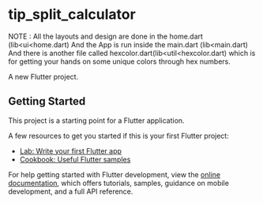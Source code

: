 # tip_split_calculator

NOTE : All the layouts and design are done in the home.dart (lib<ui<home.dart) 
And the App is run inside the main.dart (lib<main.dart)
And there is another file called hexcolor.dart(lib<util<hexcolor.dart) 
which is for getting your hands on some unique colors through hex numbers.  

A new Flutter project.

## Getting Started

This project is a starting point for a Flutter application.

A few resources to get you started if this is your first Flutter project:

- [Lab: Write your first Flutter app](https://docs.flutter.dev/get-started/codelab)
- [Cookbook: Useful Flutter samples](https://docs.flutter.dev/cookbook)

For help getting started with Flutter development, view the
[online documentation](https://docs.flutter.dev/), which offers tutorials,
samples, guidance on mobile development, and a full API reference.
